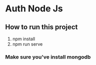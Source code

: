 # Auth Node Js

## How to run this project
1. npm install
2. npm run serve

### Make sure you've install mongodb
